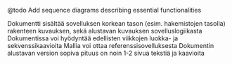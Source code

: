 @todo Add sequence diagrams describing essential functionalities

Dokumentti sisältää sovelluksen korkean tason (esim. hakemistojen tasolla) rakenteen kuvauksen, sekä alustavan kuvauksen sovelluslogiikasta
Dokumentissa voi hyödyntää edellisten viikkojen luokka- ja sekvenssikaavioita
Mallia voi ottaa referenssisovelluksesta
Dokumentin alustavan version sopiva pituus on noin 1-2 sivua tekstiä ja kaavioita
